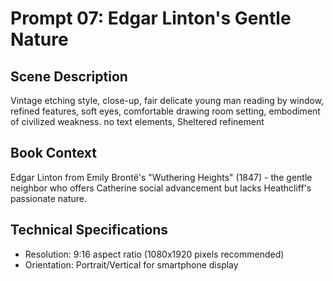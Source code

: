 # Prompt 07: Edgar Linton's Gentle Nature

## Scene Description
Vintage etching style, close-up, fair delicate young man reading by window, refined features, soft eyes, comfortable drawing room setting, embodiment of civilized weakness. no text elements, Sheltered refinement

## Book Context
Edgar Linton from Emily Brontë's "Wuthering Heights" (1847) - the gentle neighbor who offers Catherine social advancement but lacks Heathcliff's passionate nature.

## Technical Specifications
- Resolution: 9:16 aspect ratio (1080x1920 pixels recommended)
- Orientation: Portrait/Vertical for smartphone display